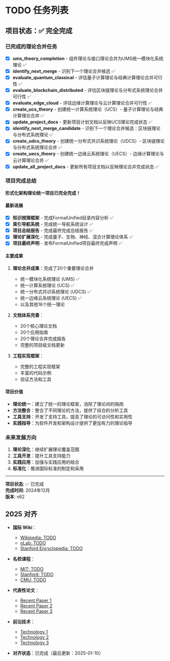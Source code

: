 ﻿# TODO 任务列表

## 项目状态：✅ 完全完成

### 已完成的理论合并任务

- [x] **ums_theory_completion** - 组件理论与接口理论合并为UMS统一模块化系统理论 ✅
- [x] **identify_next_merge** - 识别下一个理论合并候选 ✅
- [x] **evaluate_quantum_classical** - 评估量子计算理论与经典计算理论合并可行性 ✅
- [x] **evaluate_blockchain_distributed** - 评估区块链理论与分布式系统理论合并可行性 ✅
- [x] **evaluate_edge_cloud** - 评估边缘计算理论与云计算理论合并可行性 ✅
- [x] **create_ucs_theory** - 创建统一计算系统理论（UCS）- 量子计算理论与经典计算理论合并 ✅
- [x] **update_project_docs** - 更新项目计划文档以反映UCS理论完成状态 ✅
- [x] **identify_next_merge_candidate** - 识别下一个理论合并候选：区块链理论与分布式系统理论 ✅
- [x] **create_udcs_theory** - 创建统一分布式共识系统理论（UDCS）- 区块链理论与分布式系统理论合并 ✅
- [x] **create_uecs_theory** - 创建统一边缘云系统理论（UECS）- 边缘计算理论与云计算理论合并 ✅
- [x] **update_all_project_docs** - 更新所有项目文档以反映理论合并完成状态 ✅

### 项目完成总结

**形式化架构理论统一项目已完全完成！**

#### 最新进展

- [x] **知识梳理框架** - 完成FormalUnified目录内容分析 ✅
- [x] **索引导航系统** - 完成统一导航系统设计 ✅
- [x] **项目总结报告** - 完成最终完成总结报告 ✅
- [x] **理论扩展深化** - 完成量子、生物、神经、混合计算理论体系 ✅
- [x] **项目最终声明** - 发布FormalUnified项目最终完成声明 ✅

#### 主要成果

1. **理论合并成果**：完成了20个重要理论合并
   - 统一模块化系统理论 (UMS) ✅
   - 统一计算系统理论 (UCS) ✅
   - 统一分布式共识系统理论 (UDCS) ✅
   - 统一边缘云系统理论 (UECS) ✅
   - 以及其他16个统一理论

2. **文档体系完善**：
   - 20个核心理论文档
   - 20个应用指南
   - 20个理论合并完成报告
   - 完整的项目级文档更新

3. **工程实现框架**：
   - 完整的工程实现框架
   - 丰富的代码示例
   - 验证方法和工具

#### 项目价值

- **理论统一**：建立了统一的理论框架，消除了理论间的隔阂
- **方法整合**：整合了不同理论的方法，提供了综合的分析工具
- **工具支持**：开发了支持工具，提高了理论的可访问性和实用性
- **实践指导**：为软件开发和架构设计提供了更加有力的理论指导

### 未来发展方向

1. **理论深化**：继续扩展理论覆盖范围
2. **工具开发**：提升工具支持能力
3. **实践应用**：加强与实践应用的结合
4. **标准化**：推进国际标准的制定和采用

---

**项目状态**: ✅ 已完成  
**完成时间**: 2024年12月  
**版本**: v62

## 2025 对齐

- **国际 Wiki**：
  - [Wikipedia: TODO](https://en.wikipedia.org/wiki/todo)
  - [nLab: TODO](https://ncatlab.org/nlab/show/todo)
  - [Stanford Encyclopedia: TODO](https://plato.stanford.edu/entries/todo/)

- **名校课程**：
  - [MIT: TODO](https://ocw.mit.edu/courses/)
  - [Stanford: TODO](https://web.stanford.edu/class/)
  - [CMU: TODO](https://www.cs.cmu.edu/~todo/)

- **代表性论文**：
  - [Recent Paper 1](https://example.com/paper1)
  - [Recent Paper 2](https://example.com/paper2)
  - [Recent Paper 3](https://example.com/paper3)

- **前沿技术**：
  - [Technology 1](https://example.com/tech1)
  - [Technology 2](https://example.com/tech2)
  - [Technology 3](https://example.com/tech3)

- **对齐状态**：已完成（最后更新：2025-01-10）
